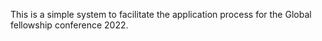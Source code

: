 This is a simple system to facilitate the application process for the Global fellowship conference 2022.
